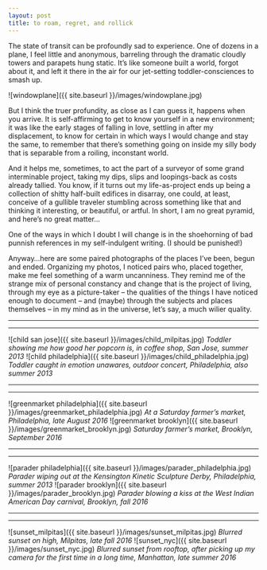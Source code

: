 ```yaml
---
layout: post
title: to roam, regret, and rollick
---
```


The state of transit can be profoundly sad to experience. One of dozens in a plane, I feel little and anonymous, barreling through the dramatic cloudly towers and parapets hung static. It’s like someone built a world, forgot about it, and left it there in the air for our jet-setting toddler-consciences to smash up. 

![windowplane]({{ site.baseurl }}/images/windowplane.jpg)

But I think the truer profundity, as close as I can guess it, happens when you arrive. It is self-affirming to get to know yourself in a new environment; it was like the early stages of falling in love, settling in after my displacement, to know for certain in which ways I would change and stay the same, to remember that there’s something going on inside my silly body that is separable from a roiling, inconstant world. 

And it helps me, sometimes, to act the part of a surveyor of some grand interminable project, taking my dips, slips and loopings-back as costs already tallied. You know, if it turns out my life-as-project ends up being a collection of shitty half-built edifices in disarray, one could, at least, conceive of a gullible traveler stumbling across something like that and thinking it interesting, or beautiful, or artful. In short, I am no great pyramid, and here’s no great matter… 

One of the ways in which I doubt I will change is in the shoehorning of bad punnish references in my self-indulgent writing. (I should be punished!)

Anyway…here are some paired photographs of the places I’ve been, begun and ended. Organizing my photos, I noticed pairs who, placed together, make me feel something of a warm uncanniness. They remind me of the strange mix of personal constancy and change that is the project of living, through my eye as a picture-taker – the qualities of the things I have noticed enough to document – and (maybe) through the subjects and places themselves – in my mind as in the universe, let’s say, a much wilier quality. 

----
****

![child san jose]({{ site.baseurl }}/images/child_milpitas.jpg)
_Toddler showing me how good her popcorn is, in coffee shop, San Jose, summer 2013_
![child philadelphia]({{ site.baseurl }}/images/child_philadelphia.jpg)
_Toddler caught in emotion unawares, outdoor concert, Philadelphia, also summer 2013_

----
****

![greenmarket philadelphia]({{ site.baseurl }}/images/greenmarket_philadelphia.jpg)
_At a Saturday farmer’s market, Philadelphia, late August 2016_
![greenmarket brooklyn]({{ site.baseurl }}/images/greenmarket_brooklyn.jpg)
_Saturday farmer’s market, Brooklyn, September 2016_

----
****

![parader philadelphia]({{ site.baseurl }}/images/parader_philadelphia.jpg)
_Parader wiping out at the Kensington Kinetic Sculpture Derby, Philadelphia, summer 2013_
![parader brooklyn]({{ site.baseurl }}/images/parader_brooklyn.jpg)
_Parader blowing a kiss at the West Indian American Day carnival, Brooklyn, fall 2016_

----
****

![sunset_milpitas]({{ site.baseurl }}/images/sunset_milpitas.jpg)
_Blurred sunset on high, Milpitas, late fall 2016_
![sunset_nyc]({{ site.baseurl }}/images/sunset_nyc.jpg)
_Blurred sunset from rooftop, after picking up my camera for the first time in a long time, Manhattan, late summer 2016_
